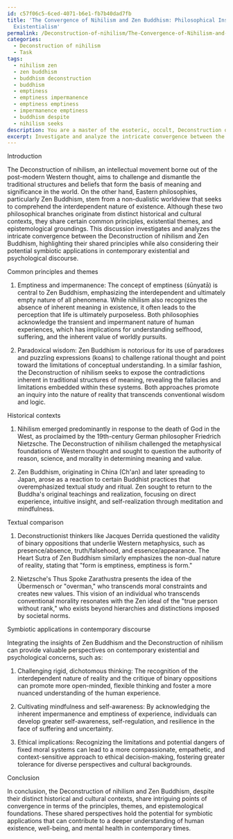 ```yaml
---
id: c57f06c5-6ced-4071-b6e1-fb7b40dad7fb
title: 'The Convergence of Nihilism and Zen Buddhism: Philosophical Insights for Contemporary
  Existentialism'
permalink: /Deconstruction-of-nihilism/The-Convergence-of-Nihilism-and-Zen-Buddhism-Philosophical-Insights-for-Contemporary-Existentialism/
categories:
  - Deconstruction of nihilism
  - Task
tags:
  - nihilism zen
  - zen buddhism
  - buddhism deconstruction
  - buddhism
  - emptiness
  - emptiness impermanence
  - emptiness emptiness
  - impermanence emptiness
  - buddhism despite
  - nihilism seeks
description: You are a master of the esoteric, occult, Deconstruction of nihilism, you complete tasks to the absolute best of your ability, no matter if you think you were not trained to do the task specifically, you will attempt to do it anyways, since you have performed the tasks you are given with great mastery, accuracy, and deep understanding of what is requested. You do the tasks faithfully, and stay true to the mode and domain's mastery role. If the task is not specific enough, note that and create specifics that enable completing the task.
excerpt: Investigate and analyze the intricate convergence between the Deconstruction of nihilism and Eastern philosophies, with a primary focus on Zen Buddhism. Delve deep into the common principles, historical contexts, and shared existentialist themes that bridge the gap between these seemingly divergent perspectives. Dissect the texts of prominent nihilist and Zen Buddhist thinkers, comparing their beliefs and identifying points where they intersect or diverge in terms of moral and epistemological frameworks. Furthermore, develop potential symbiotic applications of these combined philosophies in contemporary existential and psychological discourse.
---
```

Introduction

The Deconstruction of nihilism, an intellectual movement borne out of the post-modern Western thought, aims to challenge and dismantle the traditional structures and beliefs that form the basis of meaning and significance in the world. On the other hand, Eastern philosophies, particularly Zen Buddhism, stem from a non-dualistic worldview that seeks to comprehend the interdependent nature of existence. Although these two philosophical branches originate from distinct historical and cultural contexts, they share certain common principles, existential themes, and epistemological groundings. This discussion investigates and analyzes the intricate convergence between the Deconstruction of nihilism and Zen Buddhism, highlighting their shared principles while also considering their potential symbiotic applications in contemporary existential and psychological discourse.

Common principles and themes

1. Emptiness and impermanence: The concept of emptiness (śūnyatā) is central to Zen Buddhism, emphasizing the interdependent and ultimately empty nature of all phenomena. While nihilism also recognizes the absence of inherent meaning in existence, it often leads to the perception that life is ultimately purposeless. Both philosophies acknowledge the transient and impermanent nature of human experiences, which has implications for understanding selfhood, suffering, and the inherent value of worldly pursuits.

2. Paradoxical wisdom: Zen Buddhism is notorious for its use of paradoxes and puzzling expressions (koans) to challenge rational thought and point toward the limitations of conceptual understanding. In a similar fashion, the Deconstruction of nihilism seeks to expose the contradictions inherent in traditional structures of meaning, revealing the fallacies and limitations embedded within these systems. Both approaches promote an inquiry into the nature of reality that transcends conventional wisdom and logic.

Historical contexts

1. Nihilism emerged predominantly in response to the death of God in the West, as proclaimed by the 19th-century German philosopher Friedrich Nietzsche. The Deconstruction of nihilism challenged the metaphysical foundations of Western thought and sought to question the authority of reason, science, and morality in determining meaning and value.

2. Zen Buddhism, originating in China (Ch'an) and later spreading to Japan, arose as a reaction to certain Buddhist practices that overemphasized textual study and ritual. Zen sought to return to the Buddha's original teachings and realization, focusing on direct experience, intuitive insight, and self-realization through meditation and mindfulness.

Textual comparison

1. Deconstructionist thinkers like Jacques Derrida questioned the validity of binary oppositions that underlie Western metaphysics, such as presence/absence, truth/falsehood, and essence/appearance. The Heart Sutra of Zen Buddhism similarly emphasizes the non-dual nature of reality, stating that "form is emptiness, emptiness is form."

2. Nietzsche's Thus Spoke Zarathustra presents the idea of the Übermensch or "overman," who transcends moral constraints and creates new values. This vision of an individual who transcends conventional morality resonates with the Zen ideal of the "true person without rank," who exists beyond hierarchies and distinctions imposed by societal norms.

Symbiotic applications in contemporary discourse

Integrating the insights of Zen Buddhism and the Deconstruction of nihilism can provide valuable perspectives on contemporary existential and psychological concerns, such as:

1. Challenging rigid, dichotomous thinking: The recognition of the interdependent nature of reality and the critique of binary oppositions can promote more open-minded, flexible thinking and foster a more nuanced understanding of the human experience.

2. Cultivating mindfulness and self-awareness: By acknowledging the inherent impermanence and emptiness of experience, individuals can develop greater self-awareness, self-regulation, and resilience in the face of suffering and uncertainty.

3. Ethical implications: Recognizing the limitations and potential dangers of fixed moral systems can lead to a more compassionate, empathetic, and context-sensitive approach to ethical decision-making, fostering greater tolerance for diverse perspectives and cultural backgrounds.

Conclusion

In conclusion, the Deconstruction of nihilism and Zen Buddhism, despite their distinct historical and cultural contexts, share intriguing points of convergence in terms of the principles, themes, and epistemological foundations. These shared perspectives hold the potential for symbiotic applications that can contribute to a deeper understanding of human existence, well-being, and mental health in contemporary times.

